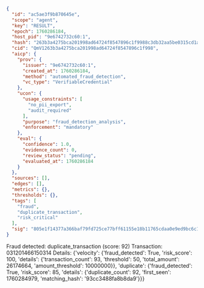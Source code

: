 ```json
{
  "id": "ac5ae3f9b870645e",
  "scope": "agent",
  "key": "RESULT",
  "epoch": 1760286184,
  "host_pid": "9e6742732c60:1",
  "hash": "263b3a4275bca201998ad64724f8547896c1f9988c3db32aa5be0315cd1ab976",
  "cid": "QmV1263b3a4275bca201998ad64724f8547896c1f998",
  "aicp": {
    "prov": {
      "issuer": "9e6742732c60:1",
      "created_at": 1760286184,
      "method": "automated_fraud_detection",
      "vc_type": "VerifiableCredential"
    },
    "ucon": {
      "usage_constraints": [
        "no_pii_export",
        "audit_required"
      ],
      "purpose": "fraud_detection_analysis",
      "enforcement": "mandatory"
    },
    "eval": {
      "confidence": 1.0,
      "evidence_count": 0,
      "review_status": "pending",
      "evaluated_at": 1760286184
    }
  },
  "sources": [],
  "edges": [],
  "metrics": {},
  "thresholds": {},
  "tags": [
    "fraud",
    "duplicate_transaction",
    "risk_critical"
  ],
  "sig": "805e1f14377a366baf79fd725ce77bff61155e18b11765cdaa0e9ed9bc6c1a93"
}
```

Fraud detected: duplicate_transaction (score: 92)
Transaction: 031201466150314
Details: {'velocity': {'fraud_detected': True, 'risk_score': 100, 'details': {'transaction_count': 93, 'threshold': 50, 'total_amount': 26174664, 'amount_threshold': 10000000}}, 'duplicate': {'fraud_detected': True, 'risk_score': 85, 'details': {'duplicate_count': 92, 'first_seen': 1760284979, 'matching_hash': '93cc3488fa8b8da9'}}}